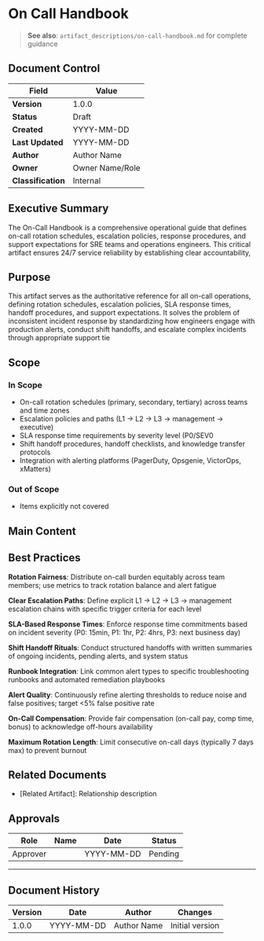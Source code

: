 # On Call Handbook

> **See also**: `artifact_descriptions/on-call-handbook.md` for complete guidance

## Document Control

| Field | Value |
|-------|-------|
| **Version** | 1.0.0 |
| **Status** | Draft |
| **Created** | YYYY-MM-DD |
| **Last Updated** | YYYY-MM-DD |
| **Author** | Author Name |
| **Owner** | Owner Name/Role |
| **Classification** | Internal |

## Executive Summary

The On-Call Handbook is a comprehensive operational guide that defines on-call rotation schedules, escalation policies, response procedures, and support expectations for SRE teams and operations engineers. This critical artifact ensures 24/7 service reliability by establishing clear accountability, 

## Purpose

This artifact serves as the authoritative reference for all on-call operations, defining rotation schedules, escalation policies, SLA response times, handoff procedures, and support expectations. It solves the problem of inconsistent incident response by standardizing how engineers engage with production alerts, conduct shift handoffs, and escalate complex incidents through appropriate support tie

## Scope

### In Scope

- On-call rotation schedules (primary, secondary, tertiary) across teams and time zones
- Escalation policies and paths (L1 → L2 → L3 → management → executive)
- SLA response time requirements by severity level (P0/SEV0
- Shift handoff procedures, handoff checklists, and knowledge transfer protocols
- Integration with alerting platforms (PagerDuty, Opsgenie, VictorOps, xMatters)

### Out of Scope

- Items explicitly not covered

## Main Content

<!-- Provide detailed content specific to this artifact type -->
<!-- Refer to the artifact description for required sections -->

## Best Practices

**Rotation Fairness**: Distribute on-call burden equitably across team members; use metrics to track rotation balance and alert fatigue

**Clear Escalation Paths**: Define explicit L1 → L2 → L3 → management escalation chains with specific trigger criteria for each level

**SLA-Based Response Times**: Enforce response time commitments based on incident severity (P0: 15min, P1: 1hr, P2: 4hrs, P3: next business day)

**Shift Handoff Rituals**: Conduct structured handoffs with written summaries of ongoing incidents, pending alerts, and system status

**Runbook Integration**: Link common alert types to specific troubleshooting runbooks and automated remediation playbooks

**Alert Quality**: Continuously refine alerting thresholds to reduce noise and false positives; target <5% false positive rate

**On-Call Compensation**: Provide fair compensation (on-call pay, comp time, bonus) to acknowledge off-hours availability

**Maximum Rotation Length**: Limit consecutive on-call days (typically 7 days max) to prevent burnout

## Related Documents

- [Related Artifact]: Relationship description

## Approvals

| Role | Name | Date | Status |
|------|------|------|--------|
| Approver | | YYYY-MM-DD | Pending |

---

## Document History

| Version | Date | Author | Changes |
|---------|------|--------|---------|
| 1.0.0 | YYYY-MM-DD | Author Name | Initial version |
